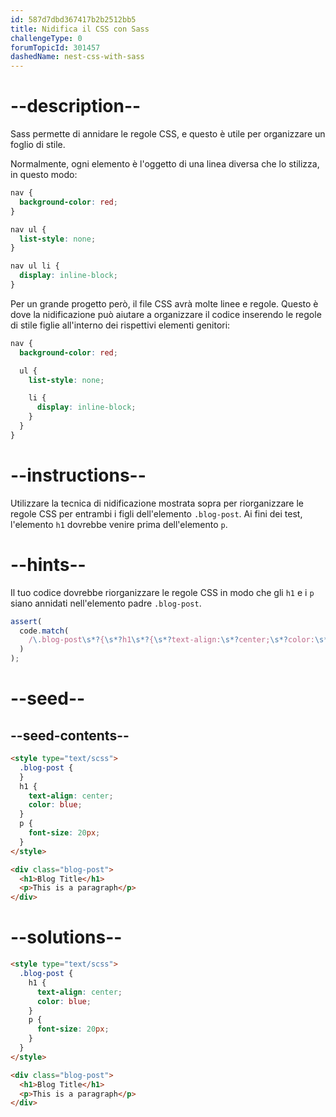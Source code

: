 ```yaml
---
id: 587d7dbd367417b2b2512bb5
title: Nidifica il CSS con Sass
challengeType: 0
forumTopicId: 301457
dashedName: nest-css-with-sass
---
```


# --description--

Sass permette di annidare le regole CSS, e questo è utile per organizzare un foglio di stile.

Normalmente, ogni elemento è l'oggetto di una linea diversa che lo stilizza, in questo modo:

```scss
nav {
  background-color: red;
}

nav ul {
  list-style: none;
}

nav ul li {
  display: inline-block;
}
```

Per un grande progetto però, il file CSS avrà molte linee e regole. Questo è dove la nidificazione può aiutare a organizzare il codice inserendo le regole di stile figlie all'interno dei rispettivi elementi genitori:

```scss
nav {
  background-color: red;

  ul {
    list-style: none;

    li {
      display: inline-block;
    }
  }
}
```

# --instructions--

Utilizzare la tecnica di nidificazione mostrata sopra per riorganizzare le regole CSS per entrambi i figli dell'elemento `.blog-post`. Ai fini dei test, l'elemento `h1` dovrebbe venire prima dell'elemento `p`.

# --hints--

Il tuo codice dovrebbe riorganizzare le regole CSS in modo che gli `h1` e i `p` siano annidati nell'elemento padre `.blog-post`.

```js
assert(
  code.match(
    /\.blog-post\s*?{\s*?h1\s*?{\s*?text-align:\s*?center;\s*?color:\s*?blue;\s*?}\s*?p\s*?{\s*?font-size:\s*?20px;\s*?}\s*?}/gi
  )
);
```

# --seed--

## --seed-contents--

```html
<style type="text/scss">
  .blog-post {
  }
  h1 {
    text-align: center;
    color: blue;
  }
  p {
    font-size: 20px;
  }
</style>

<div class="blog-post">
  <h1>Blog Title</h1>
  <p>This is a paragraph</p>
</div>
```

# --solutions--

```html
<style type="text/scss">
  .blog-post {
    h1 {
      text-align: center;
      color: blue;
    }
    p {
      font-size: 20px;
    }
  }
</style>

<div class="blog-post">
  <h1>Blog Title</h1>
  <p>This is a paragraph</p>
</div>
```
